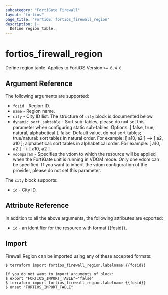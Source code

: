 ```yaml
---
subcategory: "FortiGate Firewall"
layout: "fortios"
page_title: "FortiOS: fortios_firewall_region"
description: |-
  Define region table.
---
```


# fortios_firewall_region
Define region table. Applies to FortiOS Version `>= 6.4.0`.

## Argument Reference

The following arguments are supported:

* `fosid` - Region ID.
* `name` - Region name.
* `city` - City ID list. The structure of `city` block is documented below.
* `dynamic_sort_subtable` - Sort sub-tables, please do not set this parameter when configuring static sub-tables. Options: [ false, true, natural, alphabetical ]. false: Default value, do not sort tables; true/natural: sort tables in natural order. For example: [ a10, a2 ] --> [ a2, a10 ]; alphabetical: sort tables in alphabetical order. For example: [ a10, a2 ] --> [ a10, a2 ].
* `vdomparam` - Specifies the vdom to which the resource will be applied when the FortiGate unit is running in VDOM mode. Only one vdom can be specified. If you want to inherit the vdom configuration of the provider, please do not set this parameter.

The `city` block supports:

* `id` - City ID.


## Attribute Reference

In addition to all the above arguments, the following attributes are exported:
* `id` - an identifier for the resource with format {{fosid}}.

## Import

Firewall Region can be imported using any of these accepted formats:
```
$ terraform import fortios_firewall_region.labelname {{fosid}}

If you do not want to import arguments of block:
$ export "FORTIOS_IMPORT_TABLE"="false"
$ terraform import fortios_firewall_region.labelname {{fosid}}
$ unset "FORTIOS_IMPORT_TABLE"
```
